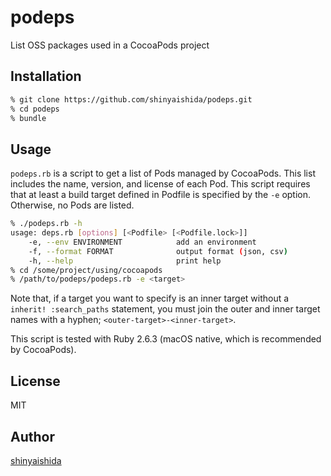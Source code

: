 # podeps
List OSS packages used in a CocoaPods project

## Installation

```bash
% git clone https://github.com/shinyaishida/podeps.git
% cd podeps
% bundle
```

## Usage

`podeps.rb` is a script to get a list of Pods managed by CocoaPods. This list
includes the name, version, and license of each Pod. This script requires that 
at least a build target defined in Podfile is specified by the `-e` option. 
Otherwise, no Pods are listed.

```bash
% ./podeps.rb -h
usage: deps.rb [options] [<Podfile> [<Podfile.lock>]]
    -e, --env ENVIRONMENT            add an environment
    -f, --format FORMAT              output format (json, csv)
    -h, --help                       print help
% cd /some/project/using/cocoapods
% /path/to/podeps/podeps.rb -e <target>
```

Note that, if a target you want to specify is an inner target without a 
`inherit! :search_paths` statement, you must join the outer and inner target
names with a hyphen; `<outer-target>-<inner-target>`.

This script is tested with Ruby 2.6.3 (macOS native, which is recommended by
CocoaPods).

## License

MIT

## Author

[shinyaishida](https://github.com/shinyaishida)

